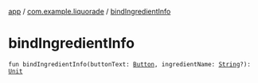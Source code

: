 [app](../index.md) / [com.example.liquorade](index.md) / [bindIngredientInfo](./bind-ingredient-info.md)

# bindIngredientInfo

`fun bindIngredientInfo(buttonText: `[`Button`](https://developer.android.com/reference/android/widget/Button.html)`, ingredientName: `[`String`](https://kotlinlang.org/api/latest/jvm/stdlib/kotlin/-string/index.html)`?): `[`Unit`](https://kotlinlang.org/api/latest/jvm/stdlib/kotlin/-unit/index.html)